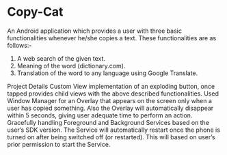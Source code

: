 # Copy-Cat
An Android application which provides a user with three basic functionalities whenever he/she copies a text. These functionalities are as follows:-
1. A web search of the given text.
2. Meaning of the word  (dictionary.com).
3. Translation of the word to any language using Google Translate. 



Project Details
Custom View implementation of an exploding button, once tapped provides child views with the above described functionalities.
Used Window Manager for an Overlay that appears on the screen only when a user has copied something. Also the Overlay will automatically disappear within 5 seconds, giving user adequate time to perform an action.
Gracefully handling Foreground and Background Services based on the user’s SDK version.
The Service will automatically restart once the phone is turned on after being switched off (or restarted). This will based on user’s prior permission to start the Service.
